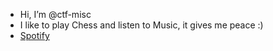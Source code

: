 - Hi, I’m @ctf-misc
- I like to play Chess and listen to Music, it gives me peace :)
- [Spotify](https://spotify.link/ELtU6L3bNDb)
